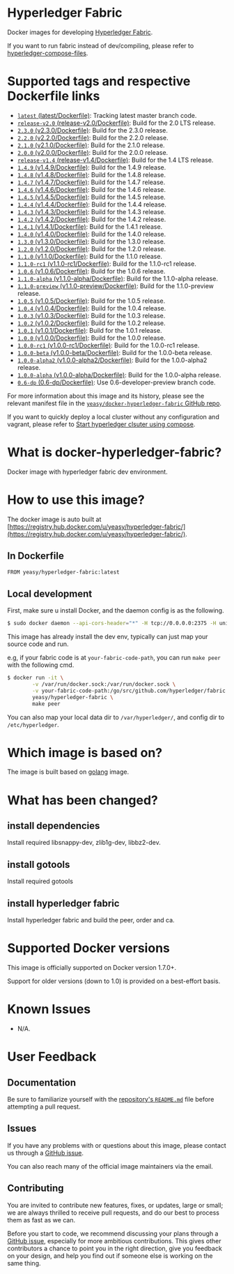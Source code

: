 Hyperledger Fabric
===
Docker images for developing [Hyperledger Fabric](https://www.hyperledger.org).

If you want to run fabric instead of dev/compiling, please refer to [hyperledger-compose-files](https://github.com/yeasy/docker-compose-files#hyperledger).

# Supported tags and respective Dockerfile links

* [`latest` (latest/Dockerfile)](https://github.com/yeasy/docker-hyperledger-fabric/blob/master/Dockerfile): Tracking latest master branch code.
* [`release-v2.0` (release-v2.0/Dockerfile)](https://github.com/yeasy/docker-hyperledger-fabric/blob/master/release-v2.0/Dockerfile): Build for the 2.0 LTS release.
* [`2.3.0` (v2.3.0/Dockerfile)](https://github.com/yeasy/docker-hyperledger-fabric/blob/master/v2.3.0/Dockerfile): Build for the 2.3.0 release.
* [`2.2.0` (v2.2.0/Dockerfile)](https://github.com/yeasy/docker-hyperledger-fabric/blob/master/v2.2.0/Dockerfile): Build for the 2.2.0 release.
* [`2.1.0` (v2.1.0/Dockerfile)](https://github.com/yeasy/docker-hyperledger-fabric/blob/master/v2.1.0/Dockerfile): Build for the 2.1.0 release.
* [`2.0.0` (v2.0.0/Dockerfile)](https://github.com/yeasy/docker-hyperledger-fabric/blob/master/v2.0.0/Dockerfile): Build for the 2.0.0 release.
* [`release-v1.4` (release-v1.4/Dockerfile)](https://github.com/yeasy/docker-hyperledger-fabric/blob/master/release-v1.4/Dockerfile): Build for the 1.4 LTS release.
* [`1.4.9` (v1.4.9/Dockerfile)](https://github.com/yeasy/docker-hyperledger-fabric/blob/master/v1.4.9/Dockerfile): Build for the 1.4.9 release.
* [`1.4.8` (v1.4.8/Dockerfile)](https://github.com/yeasy/docker-hyperledger-fabric/blob/master/v1.4.8/Dockerfile): Build for the 1.4.8 release.
* [`1.4.7` (v1.4.7/Dockerfile)](https://github.com/yeasy/docker-hyperledger-fabric/blob/master/v1.4.7/Dockerfile): Build for the 1.4.7 release.
* [`1.4.6` (v1.4.6/Dockerfile)](https://github.com/yeasy/docker-hyperledger-fabric/blob/master/v1.4.6/Dockerfile): Build for the 1.4.6 release.
* [`1.4.5` (v1.4.5/Dockerfile)](https://github.com/yeasy/docker-hyperledger-fabric/blob/master/v1.4.5/Dockerfile): Build for the 1.4.5 release.
* [`1.4.4` (v1.4.4/Dockerfile)](https://github.com/yeasy/docker-hyperledger-fabric/blob/master/v1.4.4/Dockerfile): Build for the 1.4.4 release.
* [`1.4.3` (v1.4.3/Dockerfile)](https://github.com/yeasy/docker-hyperledger-fabric/blob/master/v1.4.3/Dockerfile): Build for the 1.4.3 release.
* [`1.4.2` (v1.4.2/Dockerfile)](https://github.com/yeasy/docker-hyperledger-fabric/blob/master/v1.4.2/Dockerfile): Build for the 1.4.2 release.
* [`1.4.1` (v1.4.1/Dockerfile)](https://github.com/yeasy/docker-hyperledger-fabric/blob/master/v1.4.1/Dockerfile): Build for the 1.4.1 release.
* [`1.4.0` (v1.4.0/Dockerfile)](https://github.com/yeasy/docker-hyperledger-fabric/blob/master/v1.4.0/Dockerfile): Build for the 1.4.0 release.
* [`1.3.0` (v1.3.0/Dockerfile)](https://github.com/yeasy/docker-hyperledger-fabric/blob/master/v1.3.0/Dockerfile): Build for the 1.3.0 release.
* [`1.2.0` (v1.2.0/Dockerfile)](https://github.com/yeasy/docker-hyperledger-fabric/blob/master/v1.2.0/Dockerfile): Build for the 1.2.0 release.
* [`1.1.0` (v1.1.0/Dockerfile)](https://github.com/yeasy/docker-hyperledger-fabric/blob/master/v1.1.0/Dockerfile): Build for the 1.1.0 release.
* [`1.1.0-rc1` (v1.1.0-rc1/Dockerfile)](https://github.com/yeasy/docker-hyperledger-fabric/blob/master/v1.1.0-rc1/Dockerfile): Build for the 1.1.0-rc1 release.
* [`1.0.6` (v1.0.6/Dockerfile)](https://github.com/yeasy/docker-hyperledger-fabric/blob/master/v1.0.6/Dockerfile): Build for the 1.0.6 release.
* [`1.1.0-alpha` (v1.1.0-alpha/Dockerfile)](https://github.com/yeasy/docker-hyperledger-fabric/blob/master/v1.1.0-alpha/Dockerfile): Build for the 1.1.0-alpha release.
* [`1.1.0-preview` (v1.1.0-preview/Dockerfile)](https://github.com/yeasy/docker-hyperledger-fabric/blob/master/v1.1.0-preview/Dockerfile): Build for the 1.1.0-preview release.
* [`1.0.5` (v1.0.5/Dockerfile)](https://github.com/yeasy/docker-hyperledger-fabric/blob/master/v1.0.5/Dockerfile): Build for the 1.0.5 release.
* [`1.0.4` (v1.0.4/Dockerfile)](https://github.com/yeasy/docker-hyperledger-fabric/blob/master/v1.0.4/Dockerfile): Build for the 1.0.4 release.
* [`1.0.3` (v1.0.3/Dockerfile)](https://github.com/yeasy/docker-hyperledger-fabric/blob/master/v1.0.3/Dockerfile): Build for the 1.0.3 release.
* [`1.0.2` (v1.0.2/Dockerfile)](https://github.com/yeasy/docker-hyperledger-fabric/blob/master/v1.0.2/Dockerfile): Build for the 1.0.2 release.
* [`1.0.1` (v1.0.1/Dockerfile)](https://github.com/yeasy/docker-hyperledger-fabric/blob/master/v1.0.1/Dockerfile): Build for the 1.0.1 release.
* [`1.0.0` (v1.0.0/Dockerfile)](https://github.com/yeasy/docker-hyperledger-fabric/blob/master/v1.0.0/Dockerfile): Build for the 1.0.0 release.
* [`1.0.0-rc1` (v1.0.0-rc1/Dockerfile)](https://github.com/yeasy/docker-hyperledger-fabric/blob/master/v1.0.0-rc1/Dockerfile): Build for the 1.0.0-rc1 release.
* [`1.0.0-beta` (v1.0.0-beta/Dockerfile)](https://github.com/yeasy/docker-hyperledger-fabric/blob/master/v1.0.0-beta/Dockerfile): Build for the 1.0.0-beta release.
* [`1.0.0-alpha2` (v1.0.0-alpha2/Dockerfile)](https://github.com/yeasy/docker-hyperledger-fabric/blob/master/v1.0.0-alpha2/Dockerfile): Build for the 1.0.0-alpha2 release.
* [`1.0.0-alpha` (v1.0.0-alpha/Dockerfile)](https://github.com/yeasy/docker-hyperledger-fabric/blob/master/v1.0.0-alpha/Dockerfile): Build for the 1.0.0-alpha release.
* [`0.6-dp` (0.6-dp/Dockerfile)](https://github.com/yeasy/docker-hyperledger-fabric/blob/0.6-dp/Dockerfile): Use 0.6-developer-preview branch code.

For more information about this image and its history, please see the relevant manifest file in the [`yeasy/docker-hyperledger-fabric` GitHub repo](https://github.com/yeasy/docker-hyperledger-fabric).

If you want to quickly deploy a local cluster without any configuration and vagrant, please refer to [Start hyperledger clsuter using compose](https://github.com/yeasy/docker-compose-files#hyperledger).

# What is docker-hyperledger-fabric?
Docker image with hyperledger fabric dev environment.

# How to use this image?
The docker image is auto built at [https://registry.hub.docker.com/u/yeasy/hyperledger-fabric/](https://registry.hub.docker.com/u/yeasy/hyperledger-fabric/).

## In Dockerfile
```sh
FROM yeasy/hyperledger-fabric:latest
```

## Local development
First, make sure u install Docker, and the daemon config is as the following.

```sh
$ sudo docker daemon --api-cors-header="*" -H tcp://0.0.0.0:2375 -H unix:///var/run/docker.sock
```

This image has already install the dev env, typically can just map your source code and run.

e.g, if your fabric code is at `your-fabric-code-path`, you can run `make peer` with the following cmd.

```sh
$ docker run -it \
        -v /var/run/docker.sock:/var/run/docker.sock \
        -v your-fabric-code-path:/go/src/github.com/hyperledger/fabric \
        yeasy/hyperledger-fabric \
        make peer
```

You can also map your local data dir to `/var/hyperledger/`, and config dir to `/etc/hyperledger`.


# Which image is based on?
The image is built based on [golang](https://hub.docker.com/_/golang) image.

# What has been changed?
## install dependencies
Install required libsnappy-dev, zlib1g-dev, libbz2-dev.

## install gotools
Install required gotools

## install hyperledger fabric
Install hyperledger fabric and build the peer, order and ca.

# Supported Docker versions

This image is officially supported on Docker version 1.7.0+.

Support for older versions (down to 1.0) is provided on a best-effort basis.

# Known Issues
* N/A.

# User Feedback
## Documentation
Be sure to familiarize yourself with the [repository's `README.md`](https://github.com/yeasy/docker-hyperledger-fabric/blob/master/README.md) file before attempting a pull request.

## Issues
If you have any problems with or questions about this image, please contact us through a [GitHub issue](https://github.com/yeasy/docker-hyperledger-fabric/issues).

You can also reach many of the official image maintainers via the email.

## Contributing

You are invited to contribute new features, fixes, or updates, large or small; we are always thrilled to receive pull requests, and do our best to process them as fast as we can.

Before you start to code, we recommend discussing your plans through a [GitHub issue](https://github.com/yeasy/docker-hyperledger-fabric/issues), especially for more ambitious contributions. This gives other contributors a chance to point you in the right direction, give you feedback on your design, and help you find out if someone else is working on the same thing.
